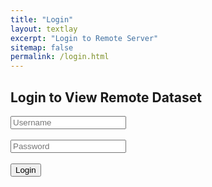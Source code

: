 ```yaml
---
title: "Login"
layout: textlay
excerpt: "Login to Remote Server"
sitemap: false
permalink: /login.html
---
```


<!-- HTML Starts Here -->
<h2>Login to View Remote Dataset</h2>
<input type="text" id="username" placeholder="Username"><br><br>
<input type="password" id="password" placeholder="Password"><br><br>
<button onclick="login()">Login</button>

<div id="result"></div>

<script>
  async function login() {
      const username = document.getElementById('username').value;
      const password = document.getElementById('password').value;

      try {
          const res = await fetch('https://data-server-alternative.onrender.com/login', {  
              method: 'POST',
              headers: { 'Content-Type': 'application/json' },
              body: JSON.stringify({ username, password }),
              mode: 'cors',
              credentials: 'include'
          });

          const data = await res.json();
          console.log("Response from server:", data);

          if (data.status === 'success') {
              localStorage.setItem('folders', JSON.stringify(data.folders));
              window.location.href = "https://wang-axis.github.io/dashboard.html";
          } else {
              document.getElementById('result').innerHTML = `<p style="color:red;">Login failed: ${data.error}</p>`;
          }
      } catch (err) {
          console.error("Fetch error:", err);
          document.getElementById('result').innerHTML = `<p style="color:red;">Server not reachable or CORS error: ${err.message}</p>`;
      }
  }
</script>
